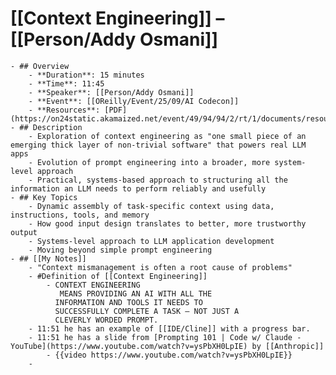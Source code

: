 # [[Context Engineering]] – [[Person/Addy Osmani]]
	- ## Overview
		- **Duration**: 15 minutes
		- **Time**: 11:45
		- **Speaker**: [[Person/Addy Osmani]]
		- **Event**: [[OReilly/Event/25/09/AI Codecon]]
		- **Resources**: [PDF](https://on24static.akamaized.net/event/49/94/94/2/rt/1/documents/resourceList1757373124706/oreillycontextengineering1757373124706.pdf)
	- ## Description
		- Exploration of context engineering as "one small piece of an emerging thick layer of non-trivial software" that powers real LLM apps
		- Evolution of prompt engineering into a broader, more system-level approach
		- Practical, systems-based approach to structuring all the information an LLM needs to perform reliably and usefully
	- ## Key Topics
		- Dynamic assembly of task-specific context using data, instructions, tools, and memory
		- How good input design translates to better, more trustworthy output
		- Systems-level approach to LLM application development
		- Moving beyond simple prompt engineering
	- ## [[My Notes]]
		- "Context mismanagement is often a root cause of problems"
		- #Definition of [[Context Engineering]]
			- CONTEXT ENGINEERING
			   MEANS PROVIDING AN AI WITH ALL THE
			  INFORMATION AND TOOLS IT NEEDS TO
			  SUCCESSFULLY COMPLETE A TASK – NOT JUST A
			  CLEVERLY WORDED PROMPT.
		- 11:51 he has an example of [[IDE/Cline]] with a progress bar.
		- 11:51 he has a slide from [Prompting 101 | Code w/ Claude - YouTube](https://www.youtube.com/watch?v=ysPbXH0LpIE) by [[Anthropic]]
			- {{video https://www.youtube.com/watch?v=ysPbXH0LpIE}}
		-